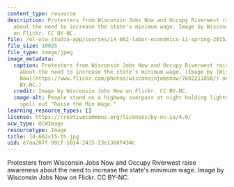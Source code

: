 ```yaml
---
content_type: resource
description: Protesters from Wisconsin Jobs Now and Occupy Riverwest raise awareness
  about the need to increase the state's minimum wage. Image by Wisconsin Jobs Now
  on Flickr. CC BY-NC.
file: /ol-ocw-studio-app/courses/14-662-labor-economics-ii-spring-2015/e7aa207f991f5014241523e1360f434c_14-662s15-th.jpg
file_size: 10925
file_type: image/jpeg
image_metadata:
  caption: Protesters from Wisconsin Jobs Now and Occupy Riverwest raise awareness
    about the need to increase the state's minimum wage. (Image by [Wisconsin Jobs
    Now](https://www.flickr.com/photos/wisconsinjobsnow/7692211858/) on Flickr. CC
    BY-NC.)
  credit: Image by Wisconsin Jobs Now on Flickr. CC BY-NC.
  image-alt: People stand on a highway overpass at night holding lighted signs that
    spell out "Raise the Min Wage."
learning_resource_types: []
license: https://creativecommons.org/licenses/by-nc-sa/4.0/
ocw_type: OCWImage
resourcetype: Image
title: 14-662s15-th.jpg
uid: e7aa207f-991f-5014-2415-23e1360f434c
---
```

Protesters from Wisconsin Jobs Now and Occupy Riverwest raise awareness about the need to increase the state's minimum wage. Image by Wisconsin Jobs Now on Flickr. CC BY-NC.